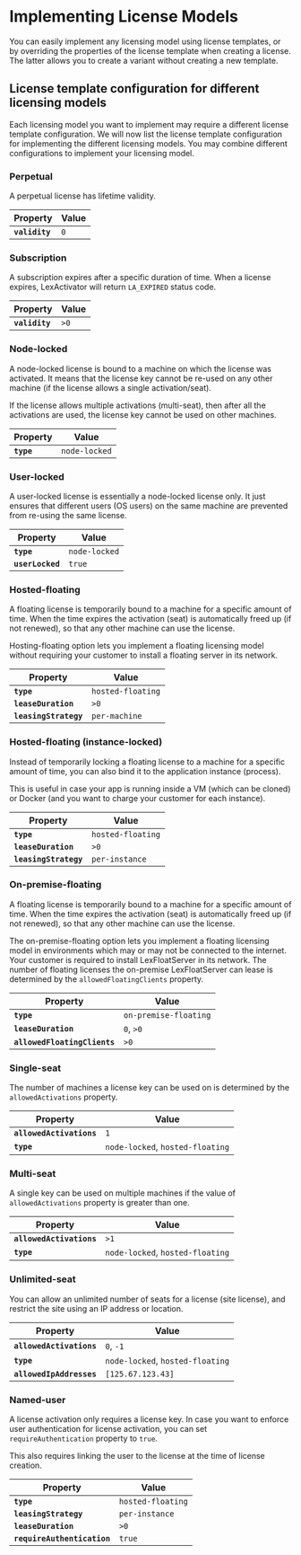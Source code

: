 # Implementing License Models

You can easily implement any licensing model using license templates, or by overriding the properties of the license template when creating a license. The latter allows you to create a variant without creating a new template.

## License template configuration for different licensing models

Each licensing model you want to implement may require a different license template configuration. We will now list the license template configuration for implementing the different licensing models. You may combine different configurations to implement your licensing model.

### Perpetual

A perpetual license has lifetime validity.

| Property       | Value |
| -------------- | ----- |
| **`validity`** | `0`   |

### Subscription

A subscription expires after a specific duration of time. When a license expires, LexActivator will return `LA_EXPIRED` status code.

| Property       | Value |
| -------------- | ----- |
| **`validity`** | `>0`  |

### Node-locked

A node-locked license is bound to a machine on which the license was activated. It means that the license key cannot be re-used on any other machine (if the license allows a single activation/seat).

If the license allows multiple activations (multi-seat), then after all the activations are used, the license key cannot be used on other machines.

| Property   | Value         |
| ---------- | ------------- |
| **`type`** | `node-locked` |

### User-locked

A user-locked license is essentially a node-locked license only. It just ensures that different users (OS users) on the same machine are prevented from re-using the same license.&#x20;

| Property         | Value         |
| ---------------- | ------------- |
| **`type`**       | `node-locked` |
| **`userLocked`** | `true`        |

### Hosted-floating

A floating license is temporarily bound to a machine for a specific amount of time. When the time expires the activation (seat) is automatically freed up (if not renewed), so that any other machine can use the license.

Hosting-floating option lets you implement a floating licensing model without requiring your customer to install a floating server in its network.

| Property              | Value             |
| --------------------- | ----------------- |
| **`type`**            | `hosted-floating` |
| **`leaseDuration`**   | `>0`              |
| **`leasingStrategy`** | `per-machine`     |

### Hosted-floating (instance-locked)

Instead of temporarily locking a floating license to a machine for a specific amount of time, you can also bind it to the application instance (process).&#x20;

This is useful in case your app is running inside a VM (which can be cloned) or Docker (and you want to charge your customer for each instance).&#x20;

| Property              | Value             |
| --------------------- | ----------------- |
| **`type`**            | `hosted-floating` |
| **`leaseDuration`**   | `>0`              |
| **`leasingStrategy`** | `per-instance`    |

### On-premise-floating

A floating license is temporarily bound to a machine for a specific amount of time. When the time expires the activation (seat) is automatically freed up (if not renewed), so that any other machine can use the license.

The on-premise-floating option lets you implement a floating licensing model in environments which may or may not be connected to the internet. Your customer is required to install LexFloatServer in its network. The number of floating licenses the on-premise LexFloatServer can lease is determined by the `allowedFloatingClients` property.

| Property                     | Value                 |
| ---------------------------- | --------------------- |
| **`type`**                   | `on-premise-floating` |
| **`leaseDuration`**          | `0`, `>0`             |
| **`allowedFloatingClients`** | `>0`                  |

### Single-seat

The number of machines a license key can be used on is determined by the `allowedActivations` property.

| Property                 | Value                            |
| ------------------------ | -------------------------------- |
| **`allowedActivations`** | `1`                              |
| **`type`**               | `node-locked`, `hosted-floating` |

### Multi-seat

A single key can be used on multiple machines if the value of `allowedActivations` property is greater than one.

| Property                 | Value                            |
| ------------------------ | -------------------------------- |
| **`allowedActivations`** | `>1`                             |
| **`type`**               | `node-locked`, `hosted-floating` |

### Unlimited-seat

You can allow an unlimited number of seats for a license (site license), and restrict the site using an IP address or location.

| Property                 | Value                            |
| ------------------------ | -------------------------------- |
| **`allowedActivations`** | `0`, `-1`                        |
| **`type`**               | `node-locked`, `hosted-floating` |
| **`allowedIpAddresses`** | `[125.67.123.43]`                |

### Named-user

A license activation only requires a license key. In case you want to enforce user authentication for license activation, you can set `requireAuthentication` property to `true`.

This also requires linking the user to the license at the time of license creation.

| Property                    | Value             |
| --------------------------- | ----------------- |
| **`type`**                  | `hosted-floating` |
| **`leasingStrategy`**       | `per-instance`    |
| **`leaseDuration`**         | `>0`              |
| **`requireAuthentication`** | `true`            |
